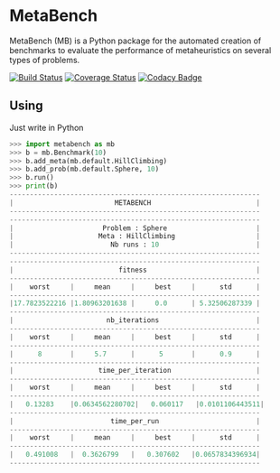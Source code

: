 MetaBench
=========

MetaBench (MB) is a Python package for the automated creation of benchmarks
to evaluate the performance of metaheuristics on several types of problems.


[![Build Status](https://travis-ci.org/ComeBertrand/metabench.svg?branch=master)](https://travis-ci.org/ComeBertrand/metabench)
[![Coverage Status](https://coveralls.io/repos/github/ComeBertrand/metabench/badge.svg?branch=master)](https://coveralls.io/github/ComeBertrand/metabench?branch=master)
[![Codacy Badge](https://api.codacy.com/project/badge/Grade/8fb2b18cc20346cb9ad4bff00e945ad8)](https://www.codacy.com/app/ComeBertrand/metabench?utm_source=github.com&amp;utm_medium=referral&amp;utm_content=ComeBertrand/metabench&amp;utm_campaign=Badge_Grade)



Using
-----

Just write in Python

```python
>>> import metabench as mb
>>> b = mb.Benchmark(10)
>>> b.add_meta(mb.default.HillClimbing)
>>> b.add_prob(mb.default.Sphere, 10)
>>> b.run()
>>> print(b)
--------------------------------------------------------------
|                         METABENCH                          |
--------------------------------------------------------------
--------------------------------------------------------------
|                      Problem : Sphere                      |
|                     Meta : HillClimbing                    |
|                        Nb runs : 10                        |
--------------------------------------------------------------
--------------------------------------------------------------
|                          fitness                           |
--------------------------------------------------------------
|    worst     |     mean     |     best     |      std      |
--------------------------------------------------------------
|17.7823522216 |1.80963201638 |     0.0      | 5.32506287339 |
--------------------------------------------------------------
|                       nb_iterations                        |
--------------------------------------------------------------
|    worst     |     mean     |     best     |      std      |
--------------------------------------------------------------
|      8       |     5.7      |      5       |      0.9      |
--------------------------------------------------------------
|                     time_per_iteration                     |
--------------------------------------------------------------
|    worst     |     mean     |     best     |      std      |
--------------------------------------------------------------
|   0.13283    |0.0634562280702|   0.060117   |0.0101106443511|
--------------------------------------------------------------
|                        time_per_run                        |
--------------------------------------------------------------
|    worst     |     mean     |     best     |      std      |
--------------------------------------------------------------
|   0.491008   |  0.3626799   |   0.307602   |0.0657834396934|
--------------------------------------------------------------
```
